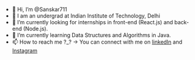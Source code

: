 - 👋 Hi, I’m @Sanskar711
- 🏫 I am an undergrad at Indian Institute of Technology, Delhi
- 👀 I’m currently looking for internships in front-end (React.js) and back-end (Node.js).
- 🌱 I’m currently learning Data Structures and Algorithms in Java.
- 📫 How to reach me ?_? -> You can connect with me on [linkedIn](https://www.linkedin.com/in/sanskar-khandelwal-b1b456199/) and [Instagram](https://www.instagram.com/sanskar_imthe1/)

<!---
Sanskar711/Sanskar711 is a ✨ special ✨ repository because its `README.md` (this file) appears on your GitHub profile.
You can click the Preview link to take a look at your changes.
--->
